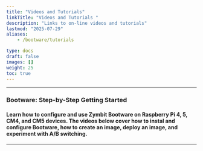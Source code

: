 ```yaml
---
title: "Videos and Tutorials"
linkTitle: "Videos and Tutorials " 
description: "Links to on-line videos and tutorials"
lastmod: "2025-07-29"
aliases:
    - /bootware/tutorials

type: docs
draft: false
images: []
weight: 25
toc: true
---
```


-----
### Bootware: Step-by-Step Getting Started

#### Learn how to configure and use Zymbit Bootware on Raspberry Pi 4, 5, CM4, and CM5 devices. The videos below cover how to instal and configure Bootware, how to create an image, deploy an image, and experiment with A/B switching.

-----

